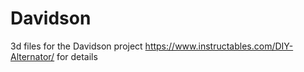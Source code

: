 # Davidson
3d files for the Davidson project
https://www.instructables.com/DIY-Alternator/ for details
